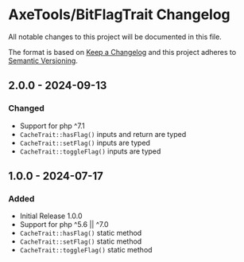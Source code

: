 # AxeTools/BitFlagTrait Changelog

All notable changes to this project will be documented in this file.

The format is based on [Keep a Changelog]
and this project adheres to [Semantic Versioning].

## 2.0.0 - 2024-09-13

### Changed

- Support for php ^7.1
- `CacheTrait::hasFlag()` inputs and return are typed
- `CacheTrait::setFlag()` inputs are typed
- `CacheTrait::toggleFlag()` inputs are typed

## 1.0.0 - 2024-07-17

### Added

- Initial Release 1.0.0
- Support for php ^5.6 || ^7.0
- `CacheTrait::hasFlag()` static method
- `CacheTrait::setFlag()` static method
- `CacheTrait::toggleFlag()` static method

[Keep a Changelog]:http://keepachangelog.com/en/1.1.0/
[Semantic Versioning]:http://semver.org/spec/v2.0.0.html
